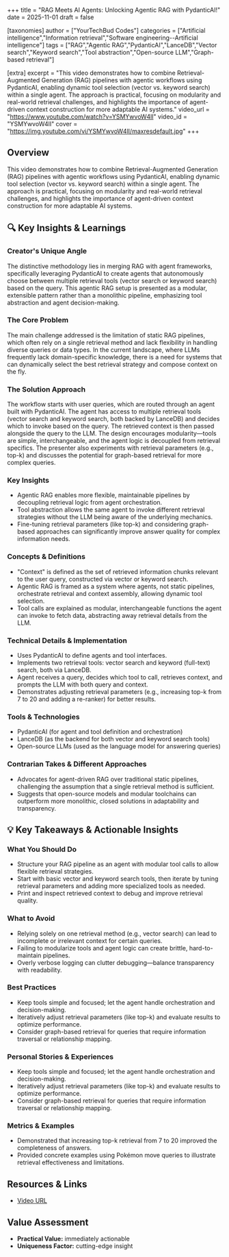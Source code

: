 +++
title = "RAG Meets AI Agents: Unlocking Agentic RAG with PydanticAI!"
date = 2025-11-01
draft = false

[taxonomies]
author = ["YourTechBud Codes"]
categories = ["Artificial intelligence","Information retrieval","Software engineering--Artificial intelligence"]
tags = ["RAG","Agentic RAG","PydanticAI","LanceDB","Vector search","Keyword search","Tool abstraction","Open-source LLM","Graph-based retrieval"]

[extra]
excerpt = "This video demonstrates how to combine Retrieval-Augmented Generation (RAG) pipelines with agentic workflows using PydanticAI, enabling dynamic tool selection (vector vs. keyword search) within a single agent. The approach is practical, focusing on modularity and real-world retrieval challenges, and highlights the importance of agent-driven context construction for more adaptable AI systems."
video_url = "https://www.youtube.com/watch?v=YSMYwvoW4lI"
video_id = "YSMYwvoW4lI"
cover = "https://img.youtube.com/vi/YSMYwvoW4lI/maxresdefault.jpg"
+++

## Overview

This video demonstrates how to combine Retrieval-Augmented Generation (RAG) pipelines with agentic workflows using PydanticAI, enabling dynamic tool selection (vector vs. keyword search) within a single agent. The approach is practical, focusing on modularity and real-world retrieval challenges, and highlights the importance of agent-driven context construction for more adaptable AI systems.

## 🔍 Key Insights & Learnings

### Creator's Unique Angle
The distinctive methodology lies in merging RAG with agent frameworks, specifically leveraging PydanticAI to create agents that autonomously choose between multiple retrieval tools (vector search or keyword search) based on the query. This agentic RAG setup is presented as a modular, extensible pattern rather than a monolithic pipeline, emphasizing tool abstraction and agent decision-making.

### The Core Problem
The main challenge addressed is the limitation of static RAG pipelines, which often rely on a single retrieval method and lack flexibility in handling diverse queries or data types. In the current landscape, where LLMs frequently lack domain-specific knowledge, there is a need for systems that can dynamically select the best retrieval strategy and compose context on the fly.

### The Solution Approach
The workflow starts with user queries, which are routed through an agent built with PydanticAI. The agent has access to multiple retrieval tools (vector search and keyword search, both backed by LanceDB) and decides which to invoke based on the query. The retrieved context is then passed alongside the query to the LLM. The design encourages modularity—tools are simple, interchangeable, and the agent logic is decoupled from retrieval specifics. The presenter also experiments with retrieval parameters (e.g., top-k) and discusses the potential for graph-based retrieval for more complex queries.

### Key Insights
- Agentic RAG enables more flexible, maintainable pipelines by decoupling retrieval logic from agent orchestration.
- Tool abstraction allows the same agent to invoke different retrieval strategies without the LLM being aware of the underlying mechanics.
- Fine-tuning retrieval parameters (like top-k) and considering graph-based approaches can significantly improve answer quality for complex information needs.

### Concepts & Definitions
- "Context" is defined as the set of retrieved information chunks relevant to the user query, constructed via vector or keyword search.
- Agentic RAG is framed as a system where agents, not static pipelines, orchestrate retrieval and context assembly, allowing dynamic tool selection.
- Tool calls are explained as modular, interchangeable functions the agent can invoke to fetch data, abstracting away retrieval details from the LLM.

### Technical Details & Implementation
- Uses PydanticAI to define agents and tool interfaces.
- Implements two retrieval tools: vector search and keyword (full-text) search, both via LanceDB.
- Agent receives a query, decides which tool to call, retrieves context, and prompts the LLM with both query and context.
- Demonstrates adjusting retrieval parameters (e.g., increasing top-k from 7 to 20 and adding a re-ranker) for better results.

### Tools & Technologies
- PydanticAI (for agent and tool definition and orchestration)
- LanceDB (as the backend for both vector and keyword search tools)
- Open-source LLMs (used as the language model for answering queries)

### Contrarian Takes & Different Approaches
- Advocates for agent-driven RAG over traditional static pipelines, challenging the assumption that a single retrieval method is sufficient.
- Suggests that open-source models and modular toolchains can outperform more monolithic, closed solutions in adaptability and transparency.

## 💡 Key Takeaways & Actionable Insights

### What You Should Do
- Structure your RAG pipeline as an agent with modular tool calls to allow flexible retrieval strategies.
- Start with basic vector and keyword search tools, then iterate by tuning retrieval parameters and adding more specialized tools as needed.
- Print and inspect retrieved context to debug and improve retrieval quality.

### What to Avoid
- Relying solely on one retrieval method (e.g., vector search) can lead to incomplete or irrelevant context for certain queries.
- Failing to modularize tools and agent logic can create brittle, hard-to-maintain pipelines.
- Overly verbose logging can clutter debugging—balance transparency with readability.

### Best Practices
- Keep tools simple and focused; let the agent handle orchestration and decision-making.
- Iteratively adjust retrieval parameters (like top-k) and evaluate results to optimize performance.
- Consider graph-based retrieval for queries that require information traversal or relationship mapping.

### Personal Stories & Experiences
- Keep tools simple and focused; let the agent handle orchestration and decision-making.
- Iteratively adjust retrieval parameters (like top-k) and evaluate results to optimize performance.
- Consider graph-based retrieval for queries that require information traversal or relationship mapping.

### Metrics & Examples
- Demonstrated that increasing top-k retrieval from 7 to 20 improved the completeness of answers.
- Provided concrete examples using Pokémon move queries to illustrate retrieval effectiveness and limitations.

## Resources & Links

- [Video URL](https://www.youtube.com/watch?v=YSMYwvoW4lI)

## Value Assessment

- **Practical Value:** immediately actionable
- **Uniqueness Factor:** cutting-edge insight
